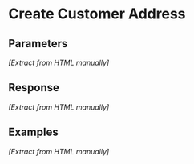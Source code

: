 # Create Customer Address

## Parameters

*[Extract from HTML manually]*

## Response

*[Extract from HTML manually]*

## Examples

*[Extract from HTML manually]*

